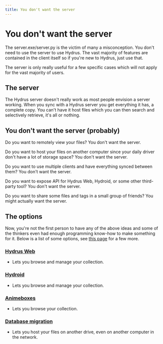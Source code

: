 ```yaml
---
title: You don't want the server
---
```


# You don't want the server
The server.exe/server.py is the victim of many a misconception. You don't need to use the server to use Hydrus. The vast majority of features are contained in the client itself so if you're new to Hydrus, just use that.

The server is only really useful for a few specific cases which will not apply for the vast majority of users.

## The server
The Hydrus server doesn't really work as most people envision a server working. When you sync with a Hydrus server you get everything it has, a complete copy. You can't have it host files which you can then search and selectively retrieve, it's all or nothing.

## You don't want the server (probably)
Do you want to remotely view your files? You don't want the server.

Do you want to host your files on another computer since your daily driver don't have a lot of storage space? You don't want the server.

Do you want to use multiple clients and have everything synced between them? You don't want the server.

Do you want to expose API for Hydrus Web, Hydroid, or some other third-party tool? You don't want the server.

Do you want to share some files and tags in a small group of friends? You might actually want the server.

## The options
Now, you're not the first person to have any of the above ideas and some of the thinkers even had enough programming know-how to make something for it. Below is a list of some options, see [this page](client_api.md) for a few more.

### [Hydrus Web](https://github.com/floogulinc/hydrus-web)
 - Lets you browse and manage your collection.

### [Hydroid](https://github.com/thatfuckingbird/hydroid)
 - Lets you browse and manage your collection.

### [Animeboxes](https://www.animebox.es/)
 - Lets you browse your collection.

### [Database migration](https://hydrusnetwork.github.io/hydrus/help/database_migration.html)
 - Lets you host your files on another drive, even on another computer in the network.